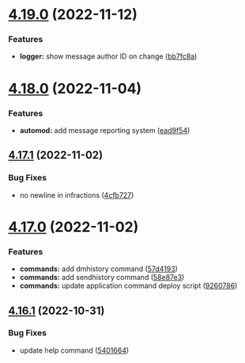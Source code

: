 # [4.19.0](https://github.com/onesoft-sudo/sudobot/compare/v4.18.0...v4.19.0) (2022-11-12)


### Features

* **logger:** show message author ID on change ([bb7fc8a](https://github.com/onesoft-sudo/sudobot/commit/bb7fc8a145c2fcc5373f2a077cfb8c082929b26c))



# [4.18.0](https://github.com/onesoft-sudo/sudobot/compare/v4.17.1...v4.18.0) (2022-11-04)


### Features

* **automod:** add message reporting system ([ead9f54](https://github.com/onesoft-sudo/sudobot/commit/ead9f547d33cd31a8c353c51bef612ddc5bf8385))



## [4.17.1](https://github.com/onesoft-sudo/sudobot/compare/v4.17.0...v4.17.1) (2022-11-02)


### Bug Fixes

* no newline in infractions ([4cfb727](https://github.com/onesoft-sudo/sudobot/commit/4cfb727579e0d8f1c5223a71e259a02af3153582))



# [4.17.0](https://github.com/onesoft-sudo/sudobot/compare/v4.16.1...v4.17.0) (2022-11-02)


### Features

* **commands:** add dmhistory command ([57d4193](https://github.com/onesoft-sudo/sudobot/commit/57d4193dd85abb13ac5b2aaf891fb2c804556e3b))
* **commands:** add sendhistory command ([58e87e3](https://github.com/onesoft-sudo/sudobot/commit/58e87e3cb8e460544d537617308ffa28e57a6ac3))
* **commands:** update application command deploy script ([9260786](https://github.com/onesoft-sudo/sudobot/commit/92607867ffdb4742c491aaf5a8bba4448f4ba1e7))



## [4.16.1](https://github.com/onesoft-sudo/sudobot/compare/v4.16.0...v4.16.1) (2022-10-31)


### Bug Fixes

* update help command ([5401664](https://github.com/onesoft-sudo/sudobot/commit/54016648ab99eaf6c9a6030dd1213cc2771abb66))



